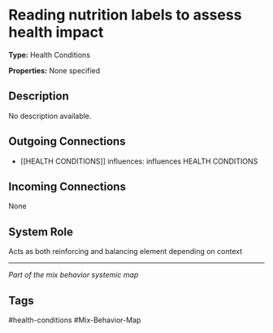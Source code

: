 # Reading nutrition labels to assess health impact

**Type:** Health Conditions

**Properties:** None specified

## Description
No description available.

## Outgoing Connections
- [[HEALTH CONDITIONS]] influences: influences HEALTH CONDITIONS

## Incoming Connections
None

## System Role
Acts as both reinforcing and balancing element depending on context

---
*Part of the mix behavior systemic map*

## Tags
#health-conditions #Mix-Behavior-Map
